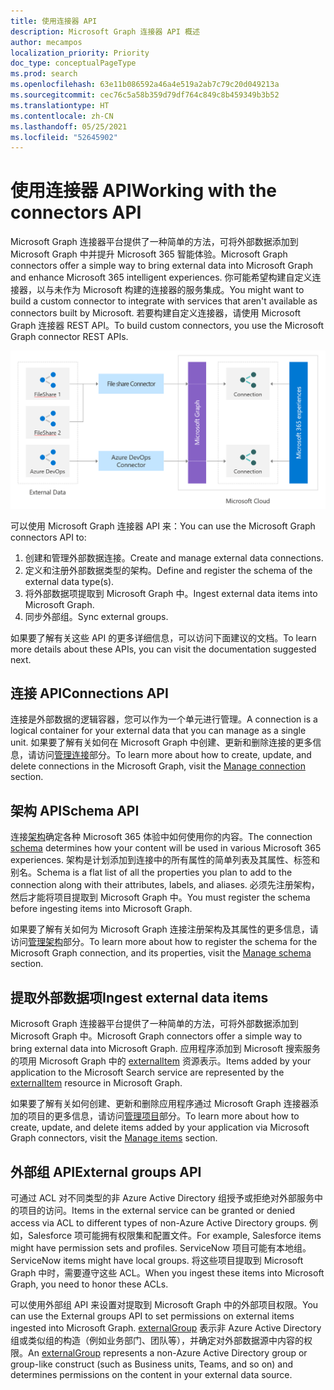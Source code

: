 ```yaml
---
title: 使用连接器 API
description: Microsoft Graph 连接器 API 概述
author: mecampos
localization_priority: Priority
doc_type: conceptualPageType
ms.prod: search
ms.openlocfilehash: 63e11b086592a46a4e519a2ab7c79c20d049213a
ms.sourcegitcommit: cec76c5a58b359d79df764c849c8b459349b3b52
ms.translationtype: HT
ms.contentlocale: zh-CN
ms.lasthandoff: 05/25/2021
ms.locfileid: "52645902"
---
```

# <a name="working-with-the-connectors-api"></a><span data-ttu-id="e6905-103">使用连接器 API</span><span class="sxs-lookup"><span data-stu-id="e6905-103">Working with the connectors API</span></span>

<span data-ttu-id="e6905-104">Microsoft Graph 连接器平台提供了一种简单的方法，可将外部数据添加到 Microsoft Graph 中并提升 Microsoft 365 智能体验。</span><span class="sxs-lookup"><span data-stu-id="e6905-104">Microsoft Graph connectors offer a simple way to bring external data into Microsoft Graph and enhance Microsoft 365 intelligent experiences.</span></span> <span data-ttu-id="e6905-105">你可能希望构建自定义连接器，以与未作为 Microsoft 构建的连接器的服务集成。</span><span class="sxs-lookup"><span data-stu-id="e6905-105">You might want to build a custom connector to integrate with services that aren't available as connectors built by Microsoft.</span></span> <span data-ttu-id="e6905-106">若要构建自定义连接器，请使用 Microsoft Graph 连接器 REST API。</span><span class="sxs-lookup"><span data-stu-id="e6905-106">To build custom connectors, you use the Microsoft Graph connector REST APIs.</span></span>

![图像显示外部数据即将通过不同类型的连接线连接到 Microsoft Graph](./images/connectors-images/api-overview.png)

<span data-ttu-id="e6905-108">可以使用 Microsoft Graph 连接器 API 来：</span><span class="sxs-lookup"><span data-stu-id="e6905-108">You can use the Microsoft Graph connectors API to:</span></span>

1. <span data-ttu-id="e6905-109">创建和管理外部数据连接。</span><span class="sxs-lookup"><span data-stu-id="e6905-109">Create and manage external data connections.</span></span>
2. <span data-ttu-id="e6905-110">定义和注册外部数据类型的架构。</span><span class="sxs-lookup"><span data-stu-id="e6905-110">Define and register the schema of the external data type(s).</span></span>
3. <span data-ttu-id="e6905-111">将外部数据项提取到 Microsoft Graph 中。</span><span class="sxs-lookup"><span data-stu-id="e6905-111">Ingest external data items into Microsoft Graph.</span></span>
4. <span data-ttu-id="e6905-112">同步外部组。</span><span class="sxs-lookup"><span data-stu-id="e6905-112">Sync external groups.</span></span>

<span data-ttu-id="e6905-113">如果要了解有关这些 API 的更多详细信息，可以访问下面建议的文档。</span><span class="sxs-lookup"><span data-stu-id="e6905-113">To learn more details about these APIs, you can visit the documentation suggested next.</span></span>

## <a name="connections-api"></a><span data-ttu-id="e6905-114">连接 API</span><span class="sxs-lookup"><span data-stu-id="e6905-114">Connections API</span></span>

<span data-ttu-id="e6905-115">连接是外部数据的逻辑容器，您可以作为一个单元进行管理。</span><span class="sxs-lookup"><span data-stu-id="e6905-115">A connection is a logical container for your external data that you can manage as a single unit.</span></span>
<span data-ttu-id="e6905-116">如果要了解有关如何在 Microsoft Graph 中创建、更新和删除连接的更多信息，请访问[管理连接](connecting-external-content-manage-connections.md)部分。</span><span class="sxs-lookup"><span data-stu-id="e6905-116">To learn more about how to create, update, and delete connections in the Microsoft Graph, visit the [Manage connection](connecting-external-content-manage-connections.md) section.</span></span>

## <a name="schema-api"></a><span data-ttu-id="e6905-117">架构 API</span><span class="sxs-lookup"><span data-stu-id="e6905-117">Schema API</span></span>

<span data-ttu-id="e6905-118">连接[架构](/graph/api/resources/schema?view=graph-rest-beta&amp;preserve-view=true)确定各种 Microsoft 365 体验中如何使用你的内容。</span><span class="sxs-lookup"><span data-stu-id="e6905-118">The connection [schema](/graph/api/resources/schema?view=graph-rest-beta&amp;preserve-view=true) determines how your content will be used in various Microsoft 365 experiences.</span></span> <span data-ttu-id="e6905-119">架构是计划添加到连接中的所有属性的简单列表及其属性、标签和别名。</span><span class="sxs-lookup"><span data-stu-id="e6905-119">Schema is a flat list of all the properties you plan to add to the connection along with their attributes, labels, and aliases.</span></span> <span data-ttu-id="e6905-120">必须先注册架构，然后才能将项目提取到 Microsoft Graph 中。</span><span class="sxs-lookup"><span data-stu-id="e6905-120">You must register the schema before ingesting items into Microsoft Graph.</span></span>

<span data-ttu-id="e6905-121">如果要了解有关如何为 Microsoft Graph 连接注册架构及其属性的更多信息，请访问[管理架构](connecting-external-content-manage-schema.md)部分。</span><span class="sxs-lookup"><span data-stu-id="e6905-121">To learn more about how to register the schema for the Microsoft Graph connection, and its properties, visit the [Manage schema](connecting-external-content-manage-schema.md) section.</span></span>

## <a name="ingest-external-data-items"></a><span data-ttu-id="e6905-122">提取外部数据项</span><span class="sxs-lookup"><span data-stu-id="e6905-122">Ingest external data items</span></span>

<span data-ttu-id="e6905-123">Microsoft Graph 连接器平台提供了一种简单的方法，可将外部数据添加到 Microsoft Graph 中。</span><span class="sxs-lookup"><span data-stu-id="e6905-123">Microsoft Graph connectors offer a simple way to bring external data into Microsoft Graph.</span></span> <span data-ttu-id="e6905-124">应用程序添加到 Microsoft 搜索服务的项用 Microsoft Graph 中的 [externalItem](/graph/api/resources/externalitem?view=graph-rest-beta&preserve-view=true) 资源表示。</span><span class="sxs-lookup"><span data-stu-id="e6905-124">Items added by your application to the Microsoft Search service are represented by the [externalItem](/graph/api/resources/externalitem?view=graph-rest-beta&preserve-view=true) resource in Microsoft Graph.</span></span>

<span data-ttu-id="e6905-125">如果要了解有关如何创建、更新和删除应用程序通过 Microsoft Graph 连接器添加的项目的更多信息，请访问[管理项目](connecting-external-content-manage-items.md)部分。</span><span class="sxs-lookup"><span data-stu-id="e6905-125">To learn more about how to create, update, and delete items added by your application via Microsoft Graph connectors, visit the [Manage items](connecting-external-content-manage-items.md) section.</span></span>

## <a name="external-groups-api"></a><span data-ttu-id="e6905-126">外部组 API</span><span class="sxs-lookup"><span data-stu-id="e6905-126">External groups API</span></span>

<span data-ttu-id="e6905-127">可通过 ACL 对不同类型的非 Azure Active Directory 组授予或拒绝对外部服务中的项目的访问。</span><span class="sxs-lookup"><span data-stu-id="e6905-127">Items in the external service can be granted or denied access via ACL to different types of non-Azure Active Directory groups.</span></span> <span data-ttu-id="e6905-128">例如，Salesforce 项可能拥有权限集和配置文件。</span><span class="sxs-lookup"><span data-stu-id="e6905-128">For example, Salesforce items might have permission sets and profiles.</span></span> <span data-ttu-id="e6905-129">ServiceNow 项目可能有本地组。</span><span class="sxs-lookup"><span data-stu-id="e6905-129">ServiceNow items might have local groups.</span></span> <span data-ttu-id="e6905-130">将这些项目提取到 Microsoft Graph 中时，需要遵守这些 ACL。</span><span class="sxs-lookup"><span data-stu-id="e6905-130">When you ingest these items into Microsoft Graph, you need to honor these ACLs.</span></span>

<span data-ttu-id="e6905-131">可以使用外部组 API 来设置对提取到 Microsoft Graph 中的外部项目权限。</span><span class="sxs-lookup"><span data-stu-id="e6905-131">You can use the External groups API to set permissions on external items ingested into Microsoft Graph.</span></span> <span data-ttu-id="e6905-132">[externalGroup](/graph/api/externalgroup-post-members?view=graph-rest-beta&amp;preserve-view=true) 表示非 Azure Active Directory 组或类似组的构造（例如业务部门、团队等），并确定对外部数据源中内容的权限。</span><span class="sxs-lookup"><span data-stu-id="e6905-132">An [externalGroup](/graph/api/externalgroup-post-members?view=graph-rest-beta&amp;preserve-view=true) represents a non-Azure Active Directory group or group-like construct (such as Business units, Teams, and so on) and determines permissions on the content in your external data source.</span></span>